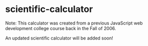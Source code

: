 # scientific-calculator

Note: This calculator was created from a previous JavaScript web development college course back in the Fall of 2006. 

<!--You can use the calculator [here](https://stmapman7.github.io/scientific-calculator/)-->

An updated scientific calculator will be added soon!
